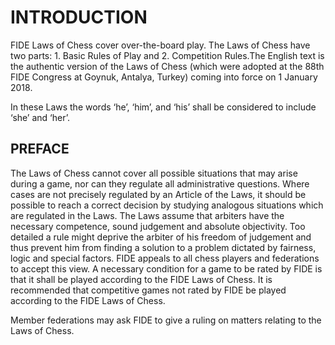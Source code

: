 INTRODUCTION
============

FIDE Laws of Chess cover over-the-board play. The Laws of Chess have two parts: 1. Basic Rules of Play and 2. Competition Rules.The English text is the authentic version of the Laws of Chess (which were adopted at the 88th FIDE Congress at Goynuk, Antalya, Turkey) coming into force on 1 January 2018.

In these Laws the words ‘he’, ‘him’, and ‘his’ shall be considered to include ‘she’ and ‘her’.

PREFACE
-------

The Laws of Chess cannot cover all possible situations that may arise during a game, nor can they regulate all administrative questions. Where cases are not precisely regulated by an Article of the Laws, it should be possible to reach a correct decision by studying analogous situations which are regulated in the Laws. The Laws assume that arbiters have the necessary competence, sound judgement and absolute objectivity. Too detailed a rule might deprive the arbiter of his freedom of judgement and thus prevent him from finding a solution to a problem dictated by fairness, logic and special factors. FIDE appeals to all chess players and federations to accept this view. A necessary condition for a game to be rated by FIDE is that it shall be played according to the FIDE Laws of Chess. It is recommended that competitive games not rated by FIDE be played according to the FIDE Laws of Chess.

Member federations may ask FIDE to give a ruling on matters relating to the Laws of Chess.